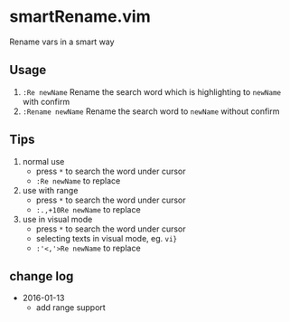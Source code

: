 smartRename.vim
===============

Rename vars in a smart way

## Usage

1. `:Re newName` Rename the search word which is highlighting to `newName` with confirm
1. `:Rename newName` Rename the search word to `newName` without confirm

## Tips

1. normal use
    * press `*` to search the word under cursor
    * `:Re newName` to replace
1. use with range
    * press `*` to search the word under cursor
    * `:.,+10Re newName` to replace
1. use in visual mode
    * press `*` to search the word under cursor
    * selecting texts in visual mode, eg. `vi}`
    * `:'<,'>Re newName` to replace




## change log

* 2016-01-13
    - add range support

